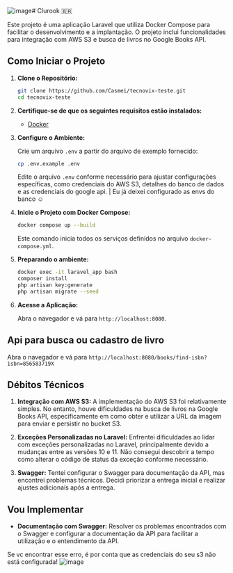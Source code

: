 ![image](https://github.com/user-attachments/assets/0273d63a-1e92-47a1-ad9b-56fb068496dd)# Clurook 🇧🇷

Este projeto é uma aplicação Laravel que utiliza Docker Compose para facilitar o desenvolvimento e a implantação. O projeto inclui funcionalidades para integração com AWS S3 e busca de livros no Google Books API.

## Como Iniciar o Projeto

1. **Clone o Repositório:**

    ```bash
    git clone https://github.com/Casmei/tecnovix-teste.git
    cd tecnovix-teste
    ```

2. **Certifique-se de que os seguintes requisitos estão instalados:**
    - [Docker](https://www.docker.com/)

3. **Configure o Ambiente:**

    Crie um arquivo `.env` a partir do arquivo de exemplo fornecido:

    ```bash
    cp .env.example .env
    ```

    Edite o arquivo `.env` conforme necessário para ajustar configurações específicas, como credenciais do AWS S3, detalhes do banco de dados e as credenciais do google api.
   | Eu já deixei configurado as envs do banco ☺️

5. **Inicie o Projeto com Docker Compose:**

    ```bash
    docker compose up --build
    ```

    Este comando inicia todos os serviços definidos no arquivo `docker-compose.yml`.

6. **Preparando o ambiente:**

    ```bash
    docker exec -it laravel_app bash
    composer install
    php artisan key:generate
    php artisan migrate --seed
    ```

7. **Acesse a Aplicação:**

    Abra o navegador e vá para `http://localhost:8080`.

## Api para busca ou cadastro de livro

Abra o navegador e vá para `http://localhost:8080/books/find-isbn?isbn=856583719X`

## Débitos Técnicos

1. **Integração com AWS S3:** A implementação do AWS S3 foi relativamente simples. No entanto, houve dificuldades na busca de livros na Google Books API, especificamente em como obter e utilizar a URL da imagem para enviar e persistir no bucket S3.

2. **Exceções Personalizadas no Laravel:** Enfrentei dificuldades ao lidar com exceções personalizadas no Laravel, principalmente devido a mudanças entre as versões 10 e 11. Não consegui descobrir a tempo como alterar o código de status da exceção conforme necessário.

3. **Swagger:** Tentei configurar o Swagger para documentação da API, mas encontrei problemas técnicos. Decidi priorizar a entrega inicial e realizar ajustes adicionais após a entrega.

## Vou Implementar

- **Documentação com Swagger:** Resolver os problemas encontrados com o Swagger e configurar a documentação da API para facilitar a utilização e o entendimento da API.

Se vc encontrar esse erro, é por conta que as credenciais do seu s3 não está configurada!
![image](https://github.com/user-attachments/assets/b598c22a-1261-46ae-aa7b-a692a763fff8)




